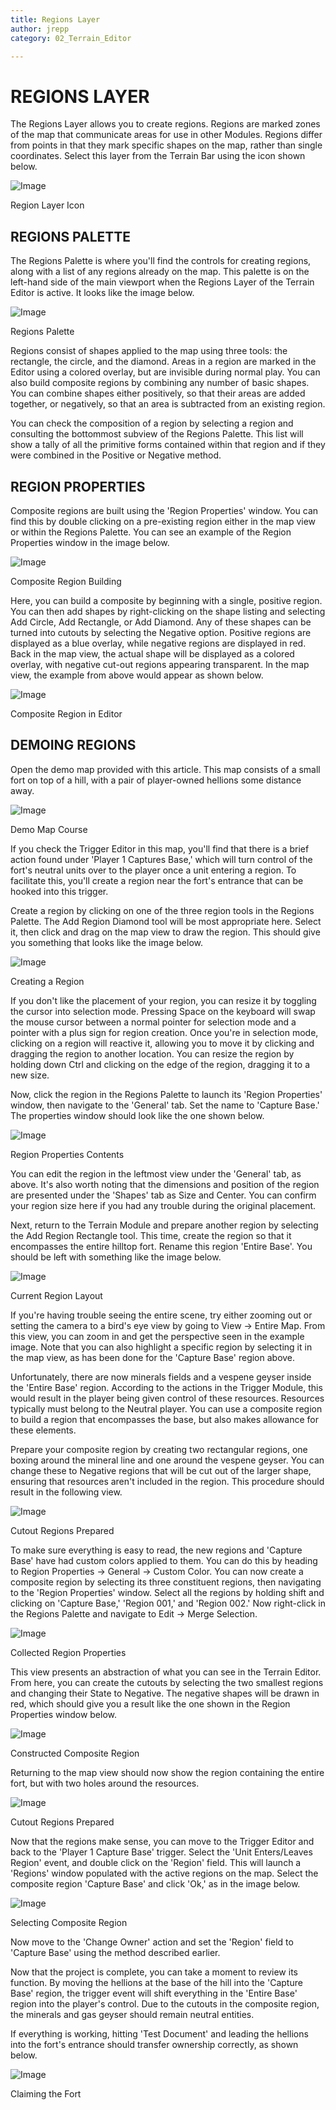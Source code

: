 ```yaml
---
title: Regions Layer
author: jrepp
category: 02_Terrain_Editor

---
```

REGIONS LAYER
=============

The Regions Layer allows you to create regions. Regions are marked zones
of the map that communicate areas for use in other Modules. Regions
differ from points in that they mark specific shapes on the map, rather
than single coordinates. Select this layer from the Terrain Bar using
the icon shown below.

![Image](./024_Regions_Layer/image1.png)

Region Layer Icon

REGIONS PALETTE
---------------

The Regions Palette is where you'll find the controls for creating
regions, along with a list of any regions already on the map. This
palette is on the left-hand side of the main viewport when the Regions
Layer of the Terrain Editor is active. It looks like the image below.

![Image](./024_Regions_Layer/image2.png)

Regions Palette

Regions consist of shapes applied to the map using three tools: the
rectangle, the circle, and the diamond. Areas in a region are marked in
the Editor using a colored overlay, but are invisible during normal
play. You can also build composite regions by combining any number of
basic shapes. You can combine shapes either positively, so that their
areas are added together, or negatively, so that an area is subtracted
from an existing region.

You can check the composition of a region by selecting a region and
consulting the bottommost subview of the Regions Palette. This list will
show a tally of all the primitive forms contained within that region and
if they were combined in the Positive or Negative method.

REGION PROPERTIES
-----------------

Composite regions are built using the 'Region Properties' window. You
can find this by double clicking on a pre-existing region either in the
map view or within the Regions Palette. You can see an example of the
Region Properties window in the image below.

![Image](./024_Regions_Layer/image3.png)

Composite Region Building

Here, you can build a composite by beginning with a single, positive
region. You can then add shapes by right-clicking on the shape listing
and selecting Add Circle, Add Rectangle, or Add Diamond. Any of these
shapes can be turned into cutouts by selecting the Negative option.
Positive regions are displayed as a blue overlay, while negative regions
are displayed in red. Back in the map view, the actual shape will be
displayed as a colored overlay, with negative cut-out regions appearing
transparent. In the map view, the example from above would appear as
shown below.

![Image](./024_Regions_Layer/image4.png)

Composite Region in Editor

DEMOING REGIONS
---------------

Open the demo map provided with this article. This map consists of a
small fort on top of a hill, with a pair of player-owned hellions some
distance away.

![Image](./024_Regions_Layer/image5.png)

Demo Map Course

If you check the Trigger Editor in this map, you'll find that there is a
brief action found under 'Player 1 Captures Base,' which will turn
control of the fort's neutral units over to the player once a unit
entering a region. To facilitate this, you'll create a region near the
fort's entrance that can be hooked into this trigger.

Create a region by clicking on one of the three region tools in the
Regions Palette. The Add Region Diamond tool will be most appropriate
here. Select it, then click and drag on the map view to draw the region.
This should give you something that looks like the image below.

![Image](./024_Regions_Layer/image6.png)

Creating a Region

If you don't like the placement of your region, you can resize it by
toggling the cursor into selection mode. Pressing Space on the keyboard
will swap the mouse cursor between a normal pointer for selection mode
and a pointer with a plus sign for region creation. Once you're in
selection mode, clicking on a region will reactive it, allowing you to
move it by clicking and dragging the region to another location. You can
resize the region by holding down Ctrl and clicking on the edge of the
region, dragging it to a new size.

Now, click the region in the Regions Palette to launch its 'Region
Properties' window, then navigate to the 'General' tab. Set the name to
'Capture Base.' The properties window should look like the one shown
below.

![Image](./024_Regions_Layer/image7.png)

Region Properties Contents

You can edit the region in the leftmost view under the 'General' tab, as
above. It's also worth noting that the dimensions and position of the
region are presented under the 'Shapes' tab as Size and Center. You can
confirm your region size here if you had any trouble during the original
placement.

Next, return to the Terrain Module and prepare another region by
selecting the Add Region Rectangle tool. This time, create the region so
that it encompasses the entire hilltop fort. Rename this region 'Entire
Base'. You should be left with something like the image below.

![Image](./024_Regions_Layer/image8.png)

Current Region Layout

If you're having trouble seeing the entire scene, try either zooming out
or setting the camera to a bird's eye view by going to View -\> Entire
Map. From this view, you can zoom in and get the perspective seen in the
example image. Note that you can also highlight a specific region by
selecting it in the map view, as has been done for the 'Capture Base'
region above.

Unfortunately, there are now minerals fields and a vespene geyser inside
the 'Entire Base' region. According to the actions in the Trigger
Module, this would result in the player being given control of these
resources. Resources typically must belong to the Neutral player. You
can use a composite region to build a region that encompasses the base,
but also makes allowance for these elements.

Prepare your composite region by creating two rectangular regions, one
boxing around the mineral line and one around the vespene geyser. You
can change these to Negative regions that will be cut out of the larger
shape, ensuring that resources aren't included in the region. This
procedure should result in the following view.

![Image](./024_Regions_Layer/image9.png)

Cutout Regions Prepared

To make sure everything is easy to read, the new regions and 'Capture
Base' have had custom colors applied to them. You can do this by heading
to Region Properties -\> General -\> Custom Color. You can now create a
composite region by selecting its three constituent regions, then
navigating to the 'Region Properties' window. Select all the regions by
holding shift and clicking on 'Capture Base,' 'Region 001,' and 'Region
002.' Now right-click in the Regions Palette and navigate to Edit -\>
Merge Selection.

![Image](./024_Regions_Layer/image10.png)

Collected Region Properties

This view presents an abstraction of what you can see in the Terrain
Editor. From here, you can create the cutouts by selecting the two
smallest regions and changing their State to Negative. The negative
shapes will be drawn in red, which should give you a result like the one
shown in the Region Properties window below.

![Image](./024_Regions_Layer/image11.png)

Constructed Composite Region

Returning to the map view should now show the region containing the
entire fort, but with two holes around the resources.

![Image](./024_Regions_Layer/image12.png)

Cutout Regions Prepared

Now that the regions make sense, you can move to the Trigger Editor and
back to the 'Player 1 Capture Base' trigger. Select the 'Unit
Enters/Leaves Region' event, and double click on the 'Region' field.
This will launch a 'Regions' window populated with the active regions on
the map. Select the composite region 'Capture Base' and click 'Ok,' as
in the image below.

![Image](./024_Regions_Layer/image13.png)

Selecting Composite Region

Now move to the 'Change Owner' action and set the 'Region' field to
'Capture Base' using the method described earlier.

Now that the project is complete, you can take a moment to review its
function. By moving the hellions at the base of the hill into the
'Capture Base' region, the trigger event will shift everything in the
'Entire Base' region into the player's control. Due to the cutouts in
the composite region, the minerals and gas geyser should remain neutral
entities.

If everything is working, hitting 'Test Document' and leading the
hellions into the fort's entrance should transfer ownership correctly,
as shown below.

![Image](./024_Regions_Layer/image14.png)

Claiming the Fort
